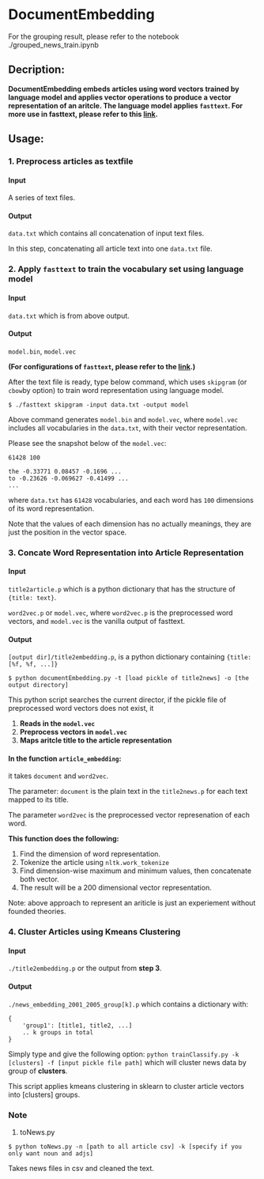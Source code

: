# DocumentEmbedding

For the grouping result, please refer to the notebook ./grouped_news_train.ipynb
## Decription:

**DocumentEmbedding embeds articles using word vectors trained by language model and applies vector operations to produce a vector representation of an aritcle. The language model applies ```fasttext```. For more use in fasttext, please refer to this [link](https://github.com/facebookresearch/fastText).**

## Usage:

### 1. Preprocess articles as textfile

#### Input
A series of text files.
#### Output
``data.txt`` which contains all concatenation of input text files.

In this step, concatenating all article text into one ```data.txt``` file.


### 2. Apply ``fasttext`` to train the vocabulary set using language model

#### Input
```data.txt``` which is from above output.
#### Output
```model.bin```, ```model.vec```

**(For configurations of ``fasttext``, please refer to the [link](https://github.com/facebookresearch/fastText).)**

After the text file is ready, type below command, which uses ```skipgram``` (or ```cbow```by option)  to train word representation using language model.

```$ ./fasttext skipgram -input data.txt -output model```

Above command generates ```model.bin``` and ```model.vec```, where ```model.vec``` includes all vocabularies in the ```data.txt```, with their vector representation.

Please see the snapshot below of the ```model.vec```:

```
61428 100

the -0.33771 0.08457 -0.1696 ...
to -0.23626 -0.069627 -0.41499 ...
...
```
where ```data.txt``` has ```61428``` vocabularies, and each word has ```100``` dimensions of its word representation.

Note that the values of each dimension has no actually meanings, they are just the position in the vector space.



### 3. Concate Word Representation into Article Representation

#### Input
```title2article.p``` which is a python dictionary that has the structure of ```{title: text}```.

```word2vec.p``` or ```model.vec```, where ```word2vec.p``` is the preprocessed word vectors, and ```model.vec``` is the vanilla output of fasttext.

#### Output
```[output dir]/title2embedding.p```, is a python dictionary containing ```{title: [%f, %f, ...]}```


```$ python documentEmbedding.py -t [load pickle of title2news] -o [the output directory]```

This python script searches the current director, if the pickle file of preprocessed word vectors does not exist, it 
1. **Reads in the ```model.vec```**
2. **Preprocess vectors in ```model.vec```**
3. **Maps aritcle title to the article representation**




#### In the function ```article_embedding```:

it takes ```document``` and ```word2vec```.

The parameter: ```document``` is the plain text in the ```title2news.p``` for each text mapped to its title.

The parameter ```word2vec``` is the preprocessed vector represenation of each word.

**This function does the following:**

1. Find the dimension of word representation.
2. Tokenize the article using ``nltk.work_tokenize``
3. Find dimension-wise maximum and minimum values, then concatenate both vector.
4. The result will be a 200 dimensional vector representation.

Note: above approach to represent an ariticle is just an experiement without founded theories.


### 4. Cluster Articles using Kmeans Clustering

#### Input
```./title2embedding.p``` or the output from **step 3**.
#### Output
```./news_embedding_2001_2005_group[k].p```
which contains a dictionary with:
```
{
	'group1': [title1, title2, ...]
	.. k groups in total
}
```

Simply type and give the following option: 
```python trainClassify.py -k [clusters] -f [input pickle file path]```
which will cluster news data by group of **clusters**.

This script applies kmeans clustering in sklearn to cluster article vectors into [clusters] groups.

### Note

1. toNews.py

```$ python toNews.py -n [path to all article csv] -k [specify if you only want noun and adjs]```

Takes news files in csv and cleaned the text.
